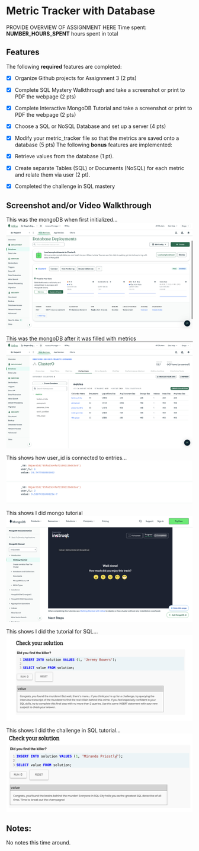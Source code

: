 # Metric Tracker with Database
PROVIDE OVERVIEW OF ASSIGNMENT HERE
Time spent: **NUMBER_HOURS_SPENT** hours spent in total

## Features
The following **required** features are completed:
- [x] Organize Github projects for Assignment 3 (2 pts)
- [x] Complete SQL Mystery Walkthrough and take a screenshot or print to PDF the
webpage (2 pts)
- [x] Complete Interactive MongoDB Tutorial and take a screenshot or print to PDF
the webpage (2 pts)
- [x] Choose a SQL or NoSQL Database and set up a server (4 pts)
- [x] Modify your metric_tracker file so that the metrics are saved onto a database
(5 pts)
The following **bonus** features are implemented:
- [x] Retrieve values from the database (1 pt).
- [x] Create separate Tables (SQL) or Documents (NoSQL) for each metric and relate
them via user (2 pt).
- [x] Completed the challenge in SQL mastery


## Screenshot and/or Video Walkthrough
This was the mongoDB when first initialized... </br>
<img src="./Images/MongoDB Database.png" title='database no content' width='' alt='mongo empty' />

This was the mongoDB after it was filled with metrics </br>
<img src="./Images/MongoDB-Metrics.png" title='database content' width='' alt='mongo fill' />

This shows how user_id is connected to entries...</br>
<img src="./Images/id_difference.png" title='database content2' width='' alt='mongo fill2' />

This shows I did mongo tutorial </br>
<img src="./Images/mongoDB Tutorial Completed.png" title='mongo tutorial content' width='' alt='mongo tutorial output' />

This shows I did the tutorial for SQL... </br>
<img src="./Images/SQL Tutorial Complete.png" title='SQL content' width='' alt='SQL Tutorial Complete' />

This shows I did the challenge in SQL tutorial...</br>
<img src="./Images/SQL Tutorial Hidden Complete.png" title='SQL content2' width='' alt='SQL Tutorial Complete2' />

## Notes:
No notes this time around.
